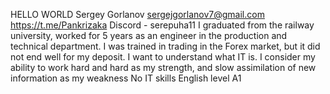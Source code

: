 HELLO WORLD
Sergey Gorlanov
sergejgorlanov7@gmail.com  https://t.me/Pankrizaka Discord - serepuha11
I graduated from the railway university, worked for 5 years as an engineer in the production and technical department. I was trained in trading in the Forex market, but it did not end well for my deposit.
I want to understand what IT is. I consider my ability to work hard and hard as my strength, and slow assimilation of new information as my weakness
No IT skills
English level A1
